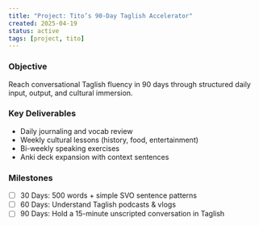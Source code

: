 ```yaml
---
title: "Project: Tito’s 90‑Day Taglish Accelerator"
created: 2025-04-19
status: active
tags: [project, tito]
---
```


### Objective

Reach conversational Taglish fluency in 90 days through structured daily input, output, and cultural immersion.

### Key Deliverables

- Daily journaling and vocab review
- Weekly cultural lessons (history, food, entertainment)
- Bi-weekly speaking exercises
- Anki deck expansion with context sentences

### Milestones

- [ ] 30 Days: 500 words + simple SVO sentence patterns
- [ ] 60 Days: Understand Taglish podcasts & vlogs
- [ ] 90 Days: Hold a 15-minute unscripted conversation in Taglish
